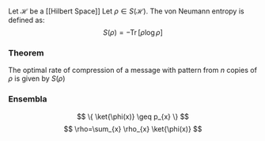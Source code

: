 Let $\mathcal{H}$ be a [[Hilbert Space]]
Let $\rho \in S(\mathcal{H})$.
The von Neumann entropy is defined as:
$$
S(\rho) = -\operatorname{Tr} [\rho \log \rho]
$$
### Theorem
The optimal rate of compression of a message with pattern from $n$ copies of $\rho$ 
is given by $S(\rho)$
### Ensembla
$$
\{ \ket{\phi(x)}  \geq p_{x} \}
$$
$$
\rho=\sum_{x} \rho_{x} \ket{\phi(x)} 
$$
